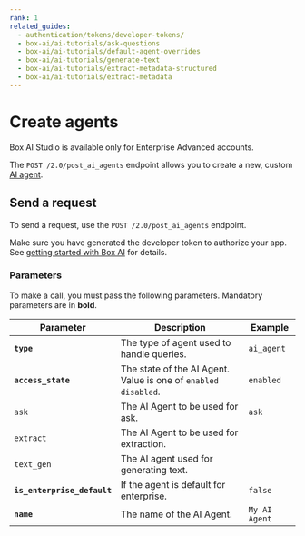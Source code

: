 ```yaml
---
rank: 1
related_guides:
  - authentication/tokens/developer-tokens/
  - box-ai/ai-tutorials/ask-questions
  - box-ai/ai-tutorials/default-agent-overrides
  - box-ai/ai-tutorials/generate-text
  - box-ai/ai-tutorials/extract-metadata-structured
  - box-ai/ai-tutorials/extract-metadata
---
```


# Create agents

<Messsage type='caution'>

Box AI Studio is available only for Enterprise Advanced accounts.

</Message>

The `POST /2.0/post_ai_agents` endpoint allows you to create a new, custom [AI agent][agents]. 

## Send a request

To send a request, use the `POST /2.0/post_ai_agents` endpoint.

Make sure you have generated the developer token
to authorize your app. See [getting started with Box AI][prereq]
for details.

<Samples id='post-ai-agents' />

### Parameters

To make a call, you must pass the following parameters. Mandatory parameters are in **bold**.

| Parameter| Description| Example|
|--------|--------|-------|
| **`type`** | The type of agent used to handle queries. | `ai_agent` |
| **`access_state`** | The state of the AI Agent. Value is one of `enabled` `disabled`. | `enabled` |
| `ask` | The AI Agent to be used for ask. | `ask` |
| `extract` | The AI Agent to be used for extraction. | |
| `text_gen` | The AI agent used for generating text. | |
| **`is_enterprise_default`** | If the agent is default for enterprise. | `false` |
| **`name`** | The name of the AI Agent. | `My AI Agent` |

[agents]: g://box-ai/ai-agents/index
[prereq]: g://ai-studio/getting-started-ai-studio
